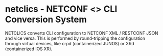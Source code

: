 # netclics - NETCONF <> CLI Conversion System

NETCLICS converts CLI configuration to NETCONF XML / RESTCONF JSON and vice versa. This is performed by round-tripping the configuration through virtual devices, like crpd (containerized JUNOS) or XRd (containerized IOS XR).
